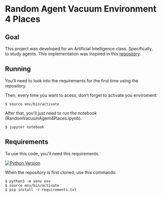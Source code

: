 # Random Agent Vacuum Environment 4 Places

## Goal
This project was developed for an Artificial Intelligence class. Specifically, to study agents.
This implementation was inspired in this [repository](https://github.com/aimacode/aima-python/blob/master/).

## Running
You'll need to look into the requirements for the first time using the repository. 

Then, every time you want to acess, don't forget to activate you enviroment:
```
$ source env/bin/activate
```

After that, you'll just need to run the notebook (RandomVacuumAgent4Places.ipynb).
```
$ jupyter notebook
```

## Requirements
To use this code, you'll need this requirements.   

[![Python Version](https://img.shields.io/badge/python-3.8.2-green)](https://www.python.org/downloads/release/python-382/)

When the repository is first cloned, use this commands:
```
$ python3 -m venv env
$ source env/bin/activate
$ pip install -r requirements.txt
```
